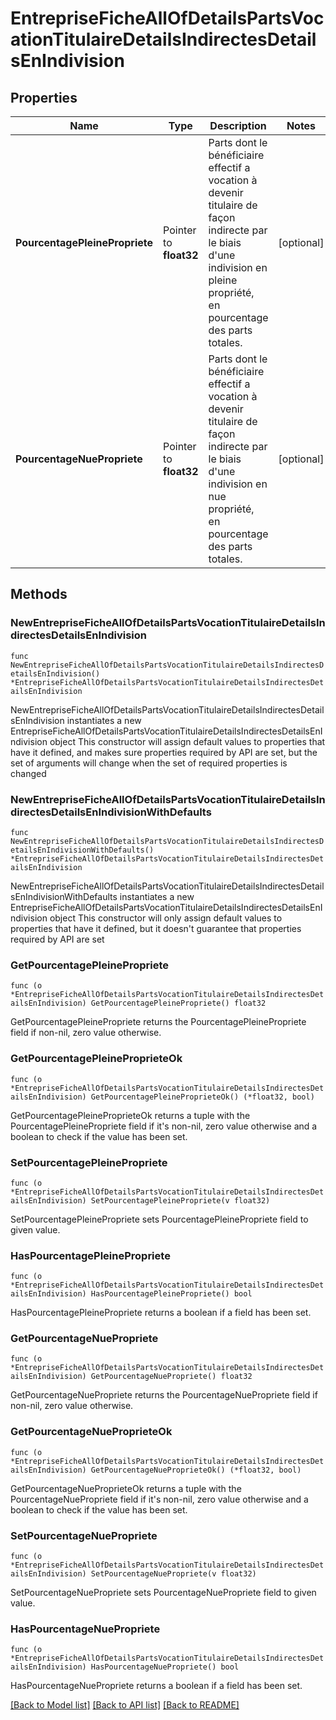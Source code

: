# EntrepriseFicheAllOfDetailsPartsVocationTitulaireDetailsIndirectesDetailsEnIndivision

## Properties

Name | Type | Description | Notes
------------ | ------------- | ------------- | -------------
**PourcentagePleinePropriete** | Pointer to **float32** | Parts dont le bénéficiaire effectif a vocation à devenir titulaire de façon indirecte par le biais d&#39;une indivision en pleine propriété, en pourcentage des parts totales. | [optional] 
**PourcentageNuePropriete** | Pointer to **float32** | Parts dont le bénéficiaire effectif a vocation à devenir titulaire de façon indirecte par le biais d&#39;une indivision en nue propriété, en pourcentage des parts totales. | [optional] 

## Methods

### NewEntrepriseFicheAllOfDetailsPartsVocationTitulaireDetailsIndirectesDetailsEnIndivision

`func NewEntrepriseFicheAllOfDetailsPartsVocationTitulaireDetailsIndirectesDetailsEnIndivision() *EntrepriseFicheAllOfDetailsPartsVocationTitulaireDetailsIndirectesDetailsEnIndivision`

NewEntrepriseFicheAllOfDetailsPartsVocationTitulaireDetailsIndirectesDetailsEnIndivision instantiates a new EntrepriseFicheAllOfDetailsPartsVocationTitulaireDetailsIndirectesDetailsEnIndivision object
This constructor will assign default values to properties that have it defined,
and makes sure properties required by API are set, but the set of arguments
will change when the set of required properties is changed

### NewEntrepriseFicheAllOfDetailsPartsVocationTitulaireDetailsIndirectesDetailsEnIndivisionWithDefaults

`func NewEntrepriseFicheAllOfDetailsPartsVocationTitulaireDetailsIndirectesDetailsEnIndivisionWithDefaults() *EntrepriseFicheAllOfDetailsPartsVocationTitulaireDetailsIndirectesDetailsEnIndivision`

NewEntrepriseFicheAllOfDetailsPartsVocationTitulaireDetailsIndirectesDetailsEnIndivisionWithDefaults instantiates a new EntrepriseFicheAllOfDetailsPartsVocationTitulaireDetailsIndirectesDetailsEnIndivision object
This constructor will only assign default values to properties that have it defined,
but it doesn't guarantee that properties required by API are set

### GetPourcentagePleinePropriete

`func (o *EntrepriseFicheAllOfDetailsPartsVocationTitulaireDetailsIndirectesDetailsEnIndivision) GetPourcentagePleinePropriete() float32`

GetPourcentagePleinePropriete returns the PourcentagePleinePropriete field if non-nil, zero value otherwise.

### GetPourcentagePleineProprieteOk

`func (o *EntrepriseFicheAllOfDetailsPartsVocationTitulaireDetailsIndirectesDetailsEnIndivision) GetPourcentagePleineProprieteOk() (*float32, bool)`

GetPourcentagePleineProprieteOk returns a tuple with the PourcentagePleinePropriete field if it's non-nil, zero value otherwise
and a boolean to check if the value has been set.

### SetPourcentagePleinePropriete

`func (o *EntrepriseFicheAllOfDetailsPartsVocationTitulaireDetailsIndirectesDetailsEnIndivision) SetPourcentagePleinePropriete(v float32)`

SetPourcentagePleinePropriete sets PourcentagePleinePropriete field to given value.

### HasPourcentagePleinePropriete

`func (o *EntrepriseFicheAllOfDetailsPartsVocationTitulaireDetailsIndirectesDetailsEnIndivision) HasPourcentagePleinePropriete() bool`

HasPourcentagePleinePropriete returns a boolean if a field has been set.

### GetPourcentageNuePropriete

`func (o *EntrepriseFicheAllOfDetailsPartsVocationTitulaireDetailsIndirectesDetailsEnIndivision) GetPourcentageNuePropriete() float32`

GetPourcentageNuePropriete returns the PourcentageNuePropriete field if non-nil, zero value otherwise.

### GetPourcentageNueProprieteOk

`func (o *EntrepriseFicheAllOfDetailsPartsVocationTitulaireDetailsIndirectesDetailsEnIndivision) GetPourcentageNueProprieteOk() (*float32, bool)`

GetPourcentageNueProprieteOk returns a tuple with the PourcentageNuePropriete field if it's non-nil, zero value otherwise
and a boolean to check if the value has been set.

### SetPourcentageNuePropriete

`func (o *EntrepriseFicheAllOfDetailsPartsVocationTitulaireDetailsIndirectesDetailsEnIndivision) SetPourcentageNuePropriete(v float32)`

SetPourcentageNuePropriete sets PourcentageNuePropriete field to given value.

### HasPourcentageNuePropriete

`func (o *EntrepriseFicheAllOfDetailsPartsVocationTitulaireDetailsIndirectesDetailsEnIndivision) HasPourcentageNuePropriete() bool`

HasPourcentageNuePropriete returns a boolean if a field has been set.


[[Back to Model list]](../README.md#documentation-for-models) [[Back to API list]](../README.md#documentation-for-api-endpoints) [[Back to README]](../README.md)


